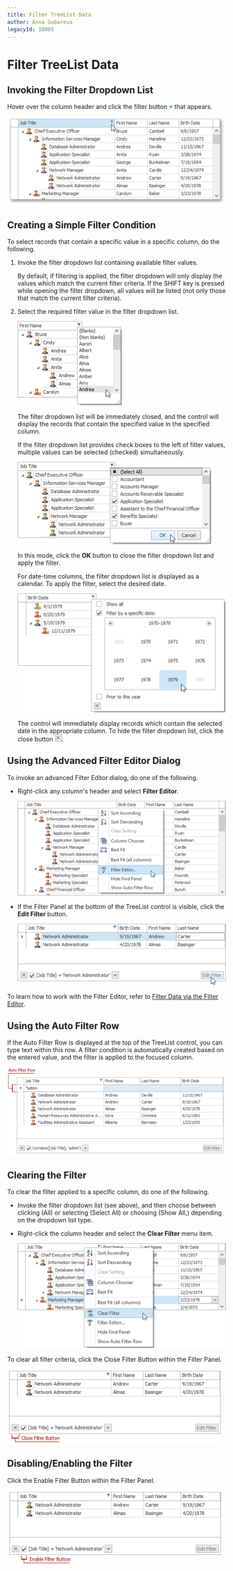 ```yaml
---
title: Filter TreeList Data
author: Anna Gubareva
legacyId: 18065
---
```

# Filter TreeList Data
## Invoking the Filter Dropdown List
Hover over the column header and click the filter button ![EUDTreeListColumnFilterButton](../../../images/img25850.png) that appears.

![EUDTreeListColumnHeaderWithFilterButton](../../../images/img25849.png)

## Creating a Simple Filter Condition
To select records that contain a specific value in a specific column, do the following.
1. Invoke the filter dropdown list containing available filter values.
	
	By default, if filtering is applied, the filter dropdown will only display the values which match the current filter criteria. If the SHIFT key is pressed while opening the filter dropdown, all values will be listed (not only those that match the current filter criteria).
2. Select the required filter value in the filter dropdown list.
	
	![EUDTreeListRegularFilterDropdownList](../../../images/img25851.png)
	
	The filter dropdown list will be immediately closed, and the control will display the records that contain the specified value in the specified column.
	
	If the filter dropdown list provides check boxes to the left of filter values, multiple values can be selected (checked) simultaneously.
	
	![EUDTreeListCheckedFilterDropdownList](../../../images/img25852.png)
	
	In this mode, click the **OK** button to close the filter dropdown list and apply the filter.
	
	For date-time columns, the filter dropdown list is displayed as a calendar. To apply the filter, select the desired date.
	
	![EUDTreeListCalendarFilterDropdownList](../../../images/img25853.png)
	
	The control will immediately display records which contain the selected date in the appropriate column. To hide the filter dropdown list, click the close button ![EUDCalendarFilterDropdownListCloseButton](../../../images/img25854.png).

## Using the Advanced Filter Editor Dialog
To invoke an advanced Filter Editor dialog, do one of the following.
* Right-click any column's header and select **Filter Editor**.
	
	![EUDTreeListFilterEditorContextMenuItem](../../../images/img25855.png)
* If the Filter Panel at the bottom of the TreeList control is visible, click the **Edit Filter** button.
	
	![EUDTreeListInvokeFilterEditorViaFilterEditorButton](../../../images/img25856.png)

To learn how to work with the Filter Editor, refer to [Filter Data via the Filter Editor](../../filter-editor/filter-data-via-the-filter-editor.md).

## Using the Auto Filter Row
If the Auto Filter Row is displayed at the top of the TreeList control, you can type text within this row. A filter condition is automatically created based on the entered value, and the filter is applied to the focused column.

![EUDTreeListAutoFilterRow](../../../images/img25861.png)

## Clearing the Filter
To clear the filter applied to a specific column, do one of the following.
* Invoke the filter dropdown list (see above), and then choose between clicking (All) or selecting (Select All) or choosing (Show All,) depending on the dropdown list type.
* Right-click the column header and select the **Clear Filter** menu item. 
	
	![EUDTreeListClearFilterContextMenuItem](../../../images/img25857.png)

To clear all filter criteria, click the Close Filter Button within the Filter Panel.

![EUDTreeListCloseFilterButton](../../../images/img25858.png)

## Disabling/Enabling the Filter
Click the Enable Filter Button within the Filter Panel.

![EUDTreeListEnableFilterButton](../../../images/img25860.png)